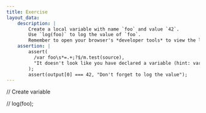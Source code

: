 ```yaml
---
title: Exercise
layout_data:
    description: |
        Create a local variable with name `foo` and value `42`.
        Use `log(foo)` to log the value of `foo`.
        Remember to open your browser's *developer tools* to view the log output.
    assertion: |
        assert(
          /var foo\s*=.+;?$/m.test(source),
          "It doesn't look like you have declared a variable (hint: var)."
        );
        assert(output[0] === 42, "Don't forget to log the value");
---
```


// Create variable

//
log(foo);
